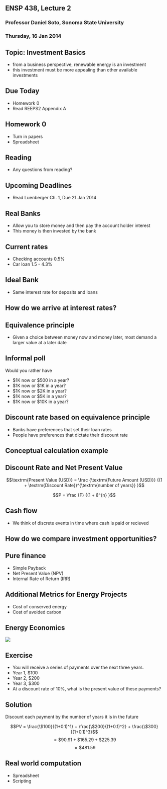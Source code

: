 ## ENSP 438, Lecture 2
### Professor Daniel Soto, Sonoma State University
### Thursday, 16 Jan 2014

## Topic: Investment Basics
- from a business perspective, renewable energy is an investment
- this investment must be more appealing than other available
  investments

<!--
so why talk about investment?
-->

## Due Today
- Homework 0
- Read REEPS2 Appendix A

## Homework 0
- Turn in papers
- Spreadsheet

## Reading
- Any questions from reading?

## Upcoming Deadlines
- Read Luenberger Ch. 1, Due 21 Jan 2014


<!--
turn in homework
if you don't see your name in the list, ask someone you do see on the
list how they did it
don't share with sotod@sonoma.edu (even though this is totally
reasonable)
share with sotod@seawolf.sonoma.edu
don't send me a copy of the spreadsheet
-->

<!--
how do we determine what an appealing investment is?
- comparison principle
- ideal bank same interest rate for deposits and loans
- bear with me, i'm going to give you a sense of where we are going
without giving you lots of details
-->

<!--
need to begin with a conceptual introduction to the concept of the time
value of money that transitions into a quantitative treatment.  need to
come up with a way to make the equivalence of present value and future
value.
-->

## Real Banks
- Allow you to store money and then pay the account holder interest
- This money is then invested by the bank

## Current rates
- Checking accounts 0.5\%
- Car loan 1.5 - 4.3\%

## Ideal Bank
- Same interest rate for deposits and loans

## How do we arrive at interest rates?
<!--
pause for discussion
-->

## Equivalence principle
- Given a choice between money now and money later, most demand a larger
  value at a later date

## Informal poll
Would you rather have

- $1K now or $500 in a year?
- $1K now or $1K in a year?
- $1K now or $2K in a year?
- $1K now or $5K in a year?
- $1K now or $10K in a year?





<!--
questions for class
- why do you have these preferences
- how do we quantify these preferences?
-->

<!--
any questions from the reading?
-->

<!--
show time series of account balance?
-->

## Discount rate based on equivalence principle
- Banks have preferences that set their loan rates
- People have preferences that dictate their discount rate

## Conceptual calculation example

<!--
- show on board a preference repeated year after year
- based on a one year preference
- assume 10% discount rate
- based on an assumption that this preference is repeated
- show the value needed after two years
- show it isn't linear
- we can do linear superposition
-->

## Discount Rate and Net Present Value
$$\textrm{Present Value (USD)} =
\frac
{\textrm{Future Amount (USD)}}
{(1 + \textrm{Discount Rate})^{\textrm{number of years}} }$$

$$P = \frac {F} {(1 + i)^{n} }$$

<!--
- this basic equation holds for many financial objects
-->

## Cash flow
- We think of discrete events in time where cash is paid or recieved

<!--
- chalk board
-->

## How do we compare investment opportunities?

## Pure finance
- Simple Payback
- Net Present Value (NPV)
- Internal Rate of Return (IRR)

## Additional Metrics for Energy Projects
- Cost of conserved energy
- Cost of avoided carbon

## Energy Economics
![](../figures/econ_06.jpg)

## Exercise
- You will receive a series of payments over the next three years.
- Year 1, $100
- Year 2, $200
- Year 3, $300
- At a discount rate of 10%, what is the present value of these
  payments?

## Solution
Discount each payment by the number of years it is in the future

$$PV = \frac{\$100}{(1+0.1)^1} +
       \frac{\$200}{(1+0.1)^2} +
       \frac{\$300}{(1+0.1)^3}$$
$$ = \$90.91 + \$165.29 + \$225.39 $$
$$ = \$481.59 $$

## Real world computation
- Spreadsheet
- Scripting

<!--
filler
questions
news events
computation on spreadsheet
-->

